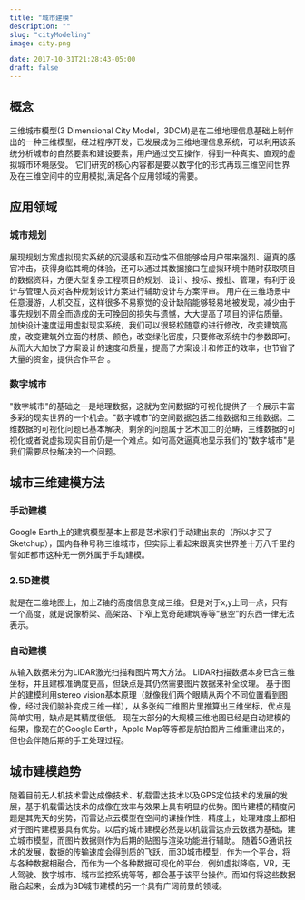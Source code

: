 ```yaml
---
title: "城市建模"
description: ""
slug: "cityModeling"
image: city.png

date: 2017-10-31T21:28:43-05:00
draft: false
---
```

## 概念
三维城市模型(3 Dimensional City Model，3DCM)是在二维地理信息基础上制作出的一种三维模型，经过程序开发，已发展成为三维地理信息系统，可以利用该系统分析城市的自然要素和建设要素，用户通过交互操作，得到一种真实、直观的虚拟城市环境感受。
它们研究的核心内容都是要以数字化的形式再现三维空间世界及在三维空间中的应用模拟,满足各个应用领域的需要。
## 应用领域
### 城市规划
  展现规划方案虚拟现实系统的沉浸感和互动性不但能够给用户带来强烈、逼真的感官冲击，获得身临其境的体验，还可以通过其数据接口在虚拟环境中随时获取项目的数据资料，方便大型复杂工程项目的规划、设计、投标、报批、管理，有利于设计与管理人员对各种规划设计方案进行辅助设计与方案评审。
用户在三维场景中任意漫游，人机交互，这样很多不易察觉的设计缺陷能够轻易地被发现，减少由于事先规划不周全而造成的无可挽回的损失与遗憾，大大提高了项目的评估质量。 加快设计速度运用虚拟现实系统，我们可以很轻松随意的进行修改，改变建筑高度，改变建筑外立面的材质、颜色，改变绿化密度，只要修改系统中的参数即可。从而大大加快了方案设计的速度和质量，提高了方案设计和修正的效率，也节省了大量的资金，提供合作平台 。

### 数字城市

"数字城市"的基础之一是地理数据，这就为空间数据的可视化提供了一个展示丰富多彩的现实世界的一个机会。"数字城市"的空间数据包括二维数据和三维数据。二维数据的可视化问题已基本解决，剩余的问题属于艺术加工的范畴，三维数据的可视化或者说虚拟现实目前仍是一个难点。如何高效逼真地显示我们的"数字城市"是我们需要尽快解决的一个问题。

## 城市三维建模方法
### 手动建模
Google Earth上的建筑模型基本上都是艺术家们手动建出来的（所以才买了Sketchup），国内各种号称三维城市，但实际上看起来跟真实世界差十万八千里的譬如E都市这种无一例外属于手动建模。
### 2.5D建模 
就是在二维地图上，加上Z轴的高度信息变成三维。但是对于x,y上同一点，只有一个高度，就是说像桥梁、高架路、下窄上宽奇葩建筑等等“悬空”的东西一律无法表示。
### 自动建模
从输入数据来分为LiDAR激光扫描和图片两大方法。
LiDAR扫描数据本身已含三维坐标，并且建模准确度更高，但缺点是其仍然需要图片数据来补全纹理。
基于图片的建模利用stereo vision基本原理（就像我们两个眼睛从两个不同位置看到图像，经过我们脑补变成三维一样），从多张纯二维图片里推算出三维坐标，优点是简单实用，缺点是其精度很低。
现在大部分的大规模三维地图已经是自动建模的结果，像现在的Google Earth，Apple Map等等都是航拍图片三维重建出来的，但也会伴随后期的手工处理过程。
## 城市建模趋势
随着目前无人机技术雷达成像技术、机载雷达技术以及GPS定位技术的发展的发展，基于机载雷达技术的成像在效率与效果上具有明显的优势。图片建模的精度问题是其先天的劣势，而雷达点云模型在空间的课操作性，精度上，处理难度上都相对于图片建模要具有优势。以后的城市建模必然是以机载雷达点云数据为基础，建立城市模型，而图片数据则作为后期的贴图与渲染功能进行辅助。
随着5G通讯技术的发展，数据的传输速度会得到质的飞跃，而3D城市模型，作为一个平台，将与各种数据相融合，而作为一个各种数据可视化的平台，例如虚拟降临，VR，无人驾驶、数字城市、城市监控系统等等，都会基于该平台操作。而如何将这些数据融合起来，会成为3D城市建模的另一个具有广阔前景的领域。
